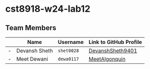 # cst8918-w24-lab12
## Team Members
| | Name | Username | Link to GitHub Profile |
| ----------- | ----------- | ----------- | ----------- |
| - | Devansh Sheth | `shet0028` | [DevanshSheth9401](https://github.com/DevanshSheth9401) |
| - | Meet Dewani | `dewa0117` | [MeetAlgonquin](https://github.com/MeetAlgonquin) |